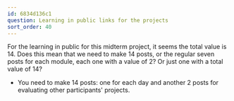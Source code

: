 ```yaml
---
id: 6834d136c1
question: Learning in public links for the projects
sort_order: 40
---
```


For the learning in public for this midterm project, it seems the total value is 14. Does this mean that we need to make 14 posts, or the regular seven posts for each module, each one with a value of 2? Or just one with a total value of 14?

- You need to make 14 posts: one for each day and another 2 posts for evaluating other participants' projects.